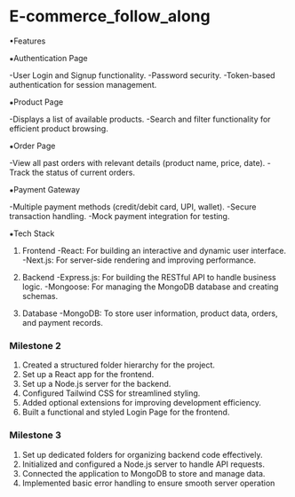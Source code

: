# E-commerce_follow_along
•Features

⁕Authentication Page

-User Login and Signup functionality.
-Password security.
-Token-based authentication for session management.


⁕Product Page

-Displays a list of available products.
-Search and filter functionality for efficient product browsing.


⁕Order Page

-View all past orders with relevant details (product name, price, date).
-Track the status of current orders.


⁕Payment Gateway

-Multiple payment methods (credit/debit card, UPI, wallet).
-Secure transaction handling.
-Mock payment integration for testing.


⁕Tech Stack

1. Frontend
-React: For building an interactive and dynamic user interface.
-Next.js: For server-side rendering and improving performance.

2. Backend
-Express.js: For building the RESTful API to handle business logic.
-Mongoose: For managing the MongoDB database and creating schemas.

3. Database
-MongoDB: To store user information, product data, orders, and payment records.

### Milestone 2 ###
1. Created a structured folder hierarchy for the project.
2. Set up a React app for the frontend.
3. Set up a Node.js server for the backend.
4. Configured Tailwind CSS for streamlined styling.
5. Added optional extensions for improving development efficiency.
6. Built a functional and styled Login Page for the frontend.

### Milestone 3 ###

1. Set up dedicated folders for organizing backend code effectively.
2. Initialized and configured a Node.js server to handle API requests.
3. Connected the application to MongoDB to store and manage data.
4. Implemented basic error handling to ensure smooth server operation
